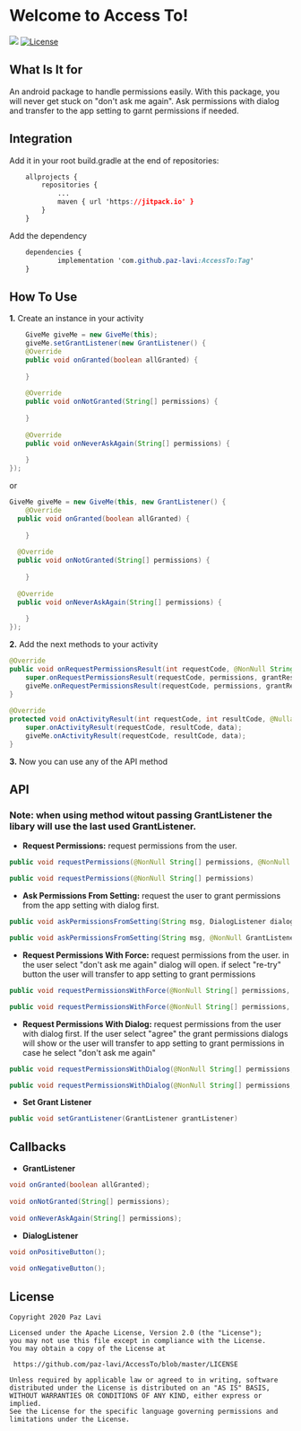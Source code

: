 # Welcome to Access To!

[![](https://jitpack.io/v/paz-lavi/AccessTo.svg)](https://jitpack.io/#paz-lavi/AccessTo) [![License](https://img.shields.io/badge/License-Apache%202.0-blue.svg)](https://github.com/paz-lavi/AccessTo/blob/master/LICENSE)
## What Is It for

An android package to handle permissions easily. With this package, you will never get stuck on "don't ask me again".
Ask permissions with dialog and transfer to the app setting to garnt permissions if needed.
## Integration

Add it in your root build.gradle at the end of repositories:
```css
	allprojects {
		repositories {
			...
			maven { url 'https://jitpack.io' }
		}
	}
```
Add the dependency

```css
	dependencies {
	        implementation 'com.github.paz-lavi:AccessTo:Tag'
	}
```
##  How To Use

**1.** Create an instance in your activity
```Java
    GiveMe giveMe = new GiveMe(this);
    giveMe.setGrantListener(new GrantListener() {  
    @Override  
    public void onGranted(boolean allGranted) {  
          
    }  
  
    @Override  
    public void onNotGranted(String[] permissions) {  
  
    }  
  
    @Override  
    public void onNeverAskAgain(String[] permissions) {  
  
    }  
});
```
or
```Java
GiveMe giveMe = new GiveMe(this, new GrantListener() {  
    @Override  
  public void onGranted(boolean allGranted) {  
          
    }  
  
  @Override  
  public void onNotGranted(String[] permissions) {  
  
    }  
  
  @Override  
  public void onNeverAskAgain(String[] permissions) {  
  
    }  
});
```

**2.** Add the next methods to your activity
```Java
@Override  
public void onRequestPermissionsResult(int requestCode, @NonNull String[] permissions, @NonNull int[] grantResults) {  
    super.onRequestPermissionsResult(requestCode, permissions, grantResults);  
    giveMe.onRequestPermissionsResult(requestCode, permissions, grantResults);  
}  
  
@Override  
protected void onActivityResult(int requestCode, int resultCode, @Nullable Intent data) {  
    super.onActivityResult(requestCode, resultCode, data);  
    giveMe.onActivityResult(requestCode, resultCode, data);  
}
```

**3.** Now you can use any of the API method

## API
### Note: when using method witout passing GrantListener the libary will use the last used GrantListener. 
* **Request Permissions:** request permissions from the user.
```Java
public void requestPermissions(@NonNull String[] permissions, @NonNull GrantListener grantListener) 	
```
```Java
public void requestPermissions(@NonNull String[] permissions) 
```

* **Ask Permissions From Setting:** request the user to grant permissions from the app setting with dialog first. 
```Java
public void askPermissionsFromSetting(String msg, DialogListener dialogListener)	
```
```Java
public void askPermissionsFromSetting(String msg, @NonNull GrantListener grantListener, DialogListener dialogListener) 
```

*  **Request Permissions With Force:** request permissions from the user. in the user select "don't ask me again" dialog will open.  if select "re-try" button the user will transfer to app setting to grant permissions
```Java
public void requestPermissionsWithForce(@NonNull String[] permissions, @NonNull GrantListener grantListener, String msg, DialogListener dialogListener) 
```
```Java
public void requestPermissionsWithForce(@NonNull String[] permissions, String msg, DialogListener dialogListener) 
```

* **Request Permissions With Dialog:** request permissions from the user with dialog first. If the user select "agree" the grant permissions dialogs will show or the user will transfer to app setting to grant permissions in case he select "don't ask me again"
```Java
public void requestPermissionsWithDialog(@NonNull String[] permissions, @NonNull GrantListener grantListener, String title, String msg, DialogListener dialogListener) 	
```
```Java
public void requestPermissionsWithDialog(@NonNull String[] permissions, String title, String msg, DialogListener dialogListener) 	
```

* **Set Grant Listener**
```Java
public void setGrantListener(GrantListener grantListener) 
```

## Callbacks
* **GrantListener**
```Java
void onGranted(boolean allGranted);  
  
void onNotGranted(String[] permissions);  
  
void onNeverAskAgain(String[] permissions); 
```
* **DialogListener**
```Java
void onPositiveButton();  
  
void onNegativeButton();
```
## License 

```
Copyright 2020 Paz Lavi

Licensed under the Apache License, Version 2.0 (the "License");
you may not use this file except in compliance with the License.
You may obtain a copy of the License at

 https://github.com/paz-lavi/AccessTo/blob/master/LICENSE

Unless required by applicable law or agreed to in writing, software
distributed under the License is distributed on an "AS IS" BASIS,
WITHOUT WARRANTIES OR CONDITIONS OF ANY KIND, either express or implied.
See the License for the specific language governing permissions and
limitations under the License.
```

